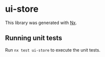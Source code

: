 # ui-store

This library was generated with [Nx](https://nx.dev).

## Running unit tests

Run `nx test ui-store` to execute the unit tests.
